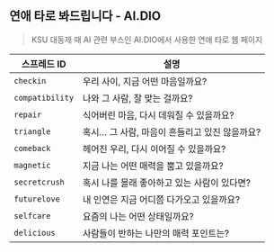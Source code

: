 ##  연애 타로 봐드립니다 - AI.DIO
>  KSU 대동제 때 AI 관련 부스인 AI.DIO에서 사용한 연애 타로 웹 페이지


| 스프레드 ID      | 설명                                                       |
|------------------|------------------------------------------------------------|
| `checkin`        | 우리 사이, 지금 어떤 마음일까요?                          |
| `compatibility`  | 나와 그 사람, 잘 맞는 걸까요?                             |
| `repair`         | 식어버린 마음, 다시 데워질 수 있을까요?                  |
| `triangle`       | 혹시… 그 사람, 마음이 흔들리고 있진 않을까요?            |
| `comeback`       | 헤어진 우리, 다시 이어질 수 있을까요?                    |
| `magnetic`       | 지금 나는 어떤 매력을 뿜고 있을까요?                      |
| `secretcrush`    | 혹시 나를 몰래 좋아하고 있는 사람이 있다면?              |
| `futurelove`     | 내 인연은 지금 어디쯤 다가오고 있을까요?                 |
| `selfcare`       | 요즘의 나는 어떤 상태일까요?                             |
| `delicious`      | 사람들이 반하는 나만의 매력 포인트는?                    |
